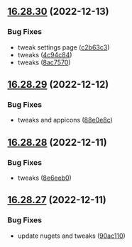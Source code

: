 ## [16.28.30](https://github.com/phandcock/GrampsView/compare/v16.28.29...v16.28.30) (2022-12-13)


### Bug Fixes

* tweak settings page ([c2b63c3](https://github.com/phandcock/GrampsView/commit/c2b63c31a3d22ef1e25ed3797da752ec5df794e5))
* tweaks ([4c94c84](https://github.com/phandcock/GrampsView/commit/4c94c84bb26d220a7c0ddd0cd76602d202f888a2))
* tweaks ([8ac7570](https://github.com/phandcock/GrampsView/commit/8ac757080a1a426d22dc2f461f8f9005f1c045b7))



## [16.28.29](https://github.com/phandcock/GrampsView/compare/v16.28.28...v16.28.29) (2022-12-12)


### Bug Fixes

* tweaks and appicons ([88e0e8c](https://github.com/phandcock/GrampsView/commit/88e0e8c01998d250cba9e265385ba9d98c6b5b96))



## [16.28.28](https://github.com/phandcock/GrampsView/compare/v16.28.27...v16.28.28) (2022-12-11)


### Bug Fixes

* tweaks ([8e6eeb0](https://github.com/phandcock/GrampsView/commit/8e6eeb04ee48888cdd794cbd357db52c92018fc8))



## [16.28.27](https://github.com/phandcock/GrampsView/compare/v16.28.26...v16.28.27) (2022-12-11)


### Bug Fixes

* update nugets and tweaks ([90ac110](https://github.com/phandcock/GrampsView/commit/90ac1107d259d29bd6e869564abfedc3a69a7aac))



